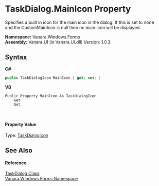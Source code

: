 # TaskDialog.MainIcon Property 
 

Specifies a built in icon for the main icon in the dialog. If this is set to none and the CustomMainIcon is null then no main icon will be displayed.

**Namespace:**&nbsp;<a href="c580cf52-4028-70db-28d0-f9b1abc03861">Vanara.Windows.Forms</a><br />**Assembly:**&nbsp;Vanara.UI (in Vanara.UI.dll) Version: 1.0.3

## Syntax

**C#**<br />
``` C#
public TaskDialogIcon MainIcon { get; set; }
```

**VB**<br />
``` VB
Public Property MainIcon As TaskDialogIcon
	Get
	Set
```

<br />

#### Property Value
Type: <a href="4a3d5409-629a-7145-2b46-501d87d8f8ee">TaskDialogIcon</a>

## See Also


#### Reference
<a href="0e4976bb-9701-b107-c589-9d00dabbbae0">TaskDialog Class</a><br /><a href="c580cf52-4028-70db-28d0-f9b1abc03861">Vanara.Windows.Forms Namespace</a><br />
